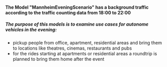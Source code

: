 #### The Model "MannheimEveningScenario" has a background traffic according to the traffic counting data from 18:00 to 22:00

##### The purpose of this models is to examine use cases for autonome vehicles in the evening:

   * pickup people from office, apartment, residential areas and bring them to locations like theatres, cinemas, restaurants and pubs
   * for the rides starting at apartments or residential areas a roundtrip is planned to bring them home after the event 

​    
